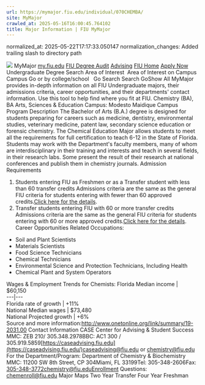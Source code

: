 ```yaml
---
url: https://mymajor.fiu.edu/individual/070CHEMBA/
site: MyMajor
crawled_at: 2025-05-16T16:00:45.764102
title: Major Information | FIU MyMajor
---
```

normalized_at: 2025-05-22T17:17:33.050147
normalization_changes: Added trailing slash to directory path

![](https://mymajor.fiu.edu/assets/logo-T4VPR2BI.png)
MyMajor
[my.fiu.edu](https://my.fiu.edu/)
[FIU Degree Audit](https://dasa.fiu.edu/all-departments/advising/panther-success-hub/panther-degree-audit/)
[Advising](https://advising.fiu.edu)
[FIU Home](https://www.fiu.edu/)
[Apply Now](https://admissions.fiu.edu/)
Undergraduate Degree Search
Area of Interest
​
Area of Interest
on
Campus
​
Campus
Go
or by college/school
​
​
Go
Search
Search
GoShow All
MyMajor provides in-depth information on all FIU Undergraduate majors, their admissions criteria, career opportunities, and their departments' contact information. Use this tool to help find where you fit at FIU.
Chemistry (BA),
BA
Arts, Sciences & Education
Campus:
Modesto Maidique Campus
Program Description
The Bachelor of Arts (B.A.) degree is designed for students preparing for careers such as medicine, dentistry, environmental studies, veterinary medicine, patent law, secondary science education or forensic chemistry. The Chemical Education Major allows students to meet all the requirements for full certification to teach 6-12 in the State of Florida. Students may work with the Department's faculty members, many of whom are interdisciplinary in their training and interests and teach in several fields, in their research labs. Some present the result of their research at national conferences and publish them in chemistry journals.
Admission Requirements
1. Students entering FIU as Freshmen or as a Transfer student with less than 60 transfer credits
Admissions criteria are the same as the general FIU criteria for students entering with fewer than 60 approved credits.[Click here for the details](http://admissions.fiu.edu/apply/freshman/).
2. Transfer students entering FIU with 60 or more transfer credits
Admissions criteria are the same as the general FIU criteria for students entering with 60 or more approved credits.[Click here for the details](http://admissions.fiu.edu/apply/transfer/).
Career Opportunities
Related Occupations:
  * Soil and Plant Scientists
  * Materials Scientists
  * Food Science Technicians
  * Chemical Technicians
  * Environmental Science and Protection Technicians, Including Health
  * Chemical Plant and System Operators


Wages & Employment Trends for Chemists:
Florida Median income | $60,150  
---|---  
Florida rate of growth | +11%  
National Median wages | $73,480  
National Projected growth | +6%  
Source and more information:<http://www.onetonline.org/link/summary/19-2031.00>
Contact Information
CASE Center for Advising & Student Success
MMC: ZEB 210/ 305.348.2978BBC: AC1 300 / 305.919.5859[https://caseadvising.fiu.edu](https://caseadvising.fiu.edu/)caseadvising@fiu.edu or chemistry@fiu.edu
For the Department/Program:
Department of Chemistry & Biochemistry
MMC: 11200 SW 8th Street, CP 304Miami, FL 33199Tel: 305-348-2606Fax: 305-348-3772chemistry@fiu.eduEnrollment Questions: chemenroll@fiu.edu
Major Maps
Two Year Transfer
Four Year Freshman
